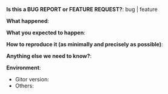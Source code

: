 <!--
This form is for bug reports and feature requests ONLY!  
If you're looking for help check out [our support guidelines](/SUPPORT.md).
-->
**Is this a BUG REPORT or FEATURE REQUEST?**:
bug | feature

**What happened**:

**What you expected to happen**:

**How to reproduce it (as minimally and precisely as possible)**:

**Anything else we need to know?**:

**Environment**:
- Gitor version:  
- Others:
